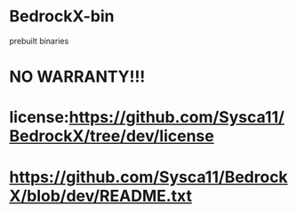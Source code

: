 # BedrockX-bin
prebuilt binaries
# NO WARRANTY!!!
# license:https://github.com/Sysca11/BedrockX/tree/dev/license
# https://github.com/Sysca11/BedrockX/blob/dev/README.txt
